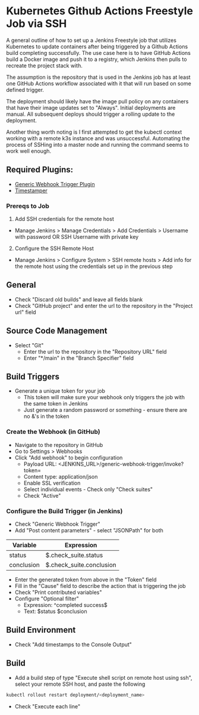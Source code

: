 # Kubernetes Github Actions Freestyle Job via SSH

A general outline of how to set up a Jenkins Freestyle job that utilizes Kubernetes to update containers after being triggered by a Github Actions build completing successfully. The use case here is to have GitHub Actions build a Docker image and push it to a registry, which Jenkins then pulls to recreate the project stack with.

The assumption is the repository that is used in the Jenkins job has at least one GitHub Actions workflow associated with it that will run based on some defined trigger.

The deployment should likely have the image pull policy on any containers that have their image updates set to "Always". Initial deployments are manual. All subsequent deploys should trigger a rolling update to the deployment.

Another thing worth noting is I first attempted to get the kubectl context working with a remote k3s instance and was unsuccessful. Automating the process of SSHing into a master node and running the command seems to work well enough.

## Required Plugins:

- [Generic Webhook Trigger Plugin](https://plugins.jenkins.io/generic-webhook-trigger/)
- [Timestamper](https://plugins.jenkins.io/timestamper/)

### Prereqs to Job

1. Add SSH credentials for the remote host

- Manage Jenkins > Manage Credentials > Add Credentials > Username with password OR SSH Username with private key

2. Configure the SSH Remote Host

- Manage Jenkins > Configure System > SSH remote hosts > Add info for the remote host using the credentials set up in the previous step

## General

- Check "Discard old builds" and leave all fields blank
- Check "GitHub project" and enter the url to the repository in the "Project url" field

## Source Code Management

- Select "Git"
  - Enter the url to the repository in the "Repository URL" field
  - Enter "\*/main" in the "Branch Specifier" field

## Build Triggers

- Generate a unique token for your job
  - This token will make sure your webhook only triggers the job with the same token in Jenkins
  - Just generate a random password or something - ensure there are no &'s in the token

### Create the Webhook (in GitHub)

- Navigate to the repository in GitHub
- Go to Settings > Webhooks
- Click "Add webhook" to begin configuration
  - Payload URL: <JENKINS_URL>/generic-webhook-trigger/invoke?token=<TOKEN>
  - Content type: application/json
  - Enable SSL verification
  - Select individual events - Check only "Check suites"
  - Check "Active"

### Configure the Build Trigger (in Jenkins)

- Check "Generic Webhook Trigger"
- Add "Post content parameters" - select "JSONPath" for both

| Variable   | Expression               |
| ---------- | ------------------------ |
| status     | $.check_suite.status     |
| conclusion | $.check_suite.conclusion |

- Enter the generated token from above in the "Token" field
- Fill in the "Cause" field to describe the action that is triggering the job
- Check "Print contributed variables"
- Configure "Optional filter"
  - Expression: ^completed success$
  - Text: $status $conclusion

## Build Environment

- Check "Add timestamps to the Console Output"

## Build

- Add a build step of type "Execute shell script on remote host using ssh", select your remote SSH host, and paste the following

```bash
kubectl rollout restart deployment/<deployment_name>
```

- Check "Execute each line"
